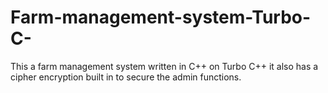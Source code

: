 # Farm-management-system-Turbo-C-
This a farm management system written in C++ on Turbo C++ it also has a cipher encryption built in to secure the admin functions.
